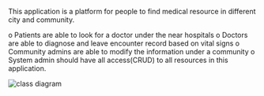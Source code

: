 This application is a platform for people to find medical resource in different city and community.

o Patients are able to look for a doctor under the near hospitals
o Doctors are able to diagnose and leave encounter record based on vital signs
o Community admins are able to modify the information under a community
o System admin should have all access(CRUD) to all resources in this application.




![class diagram](https://user-images.githubusercontent.com/113366324/198926110-6c372b73-194d-4d94-b190-9fac07b7e19c.jpeg)
